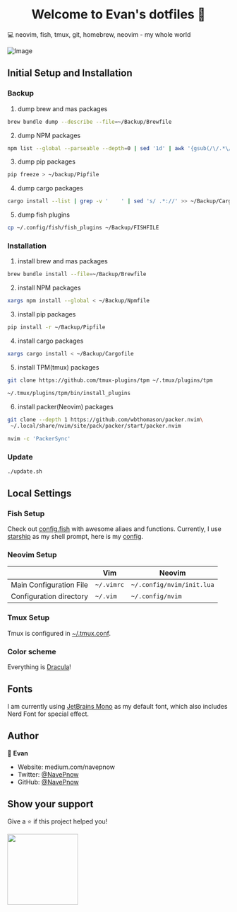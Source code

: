 <h1 align="center">Welcome to Evan's dotfiles 👋</h1>
💻 neovim, fish, tmux, git, homebrew, neovim - my whole world

![Image](https://user-images.githubusercontent.com/39482599/168496790-cd12b404-9c22-4d21-9b34-a04da5b380b6.png)

## Initial Setup and Installation

### Backup

1. dump brew and mas packages

```bash
brew bundle dump --describe --file=~/Backup/Brewfile
```

2. dump NPM packages

```bash
npm list --global --parseable --depth=0 | sed '1d' | awk '{gsub(/\/.*\//,"",$1); print}' > ~/Backup/Npmfile
```

3. dump pip packages

```bash
pip freeze > ~/backup/Pipfile
```

4. dump cargo packages

```bash
cargo install --list | grep -v '    ' | sed 's/ .*://' >> ~/Backup/Cargofile
```

5. dump fish plugins

```bash
cp ~/.config/fish/fish_plugins ~/Backup/FISHFILE
```

### Installation

1. install brew and mas packages

```bash
brew bundle install --file=~/Backup/Brewfile
```

2. install NPM packages

```bash
xargs npm install --global < ~/Backup/Npmfile
```

3. install pip packages

```bash
pip install -r ~/Backup/Pipfile
```

4. install cargo packages

```bash
xargs cargo install < ~/Backup/Cargofile
```

5. install TPM(tmux) packages

```bash
git clone https://github.com/tmux-plugins/tpm ~/.tmux/plugins/tpm

~/.tmux/plugins/tpm/bin/install_plugins
```

6. install packer(Neovim) packages

```bash
git clone --depth 1 https://github.com/wbthomason/packer.nvim\
 ~/.local/share/nvim/site/pack/packer/start/packer.nvim

nvim -c 'PackerSync'
```

### Update

```
./update.sh
```

## Local Settings

### Fish Setup

Check out [config.fish](.config/fish/config.fish) with awesome aliaes and functions.
Currently, I use [starship](https://starship.rs) as my shell prompt, here is my [config](.config/starship/config.toml).

### Neovim Setup

|                         | Vim        | Neovim                    |
| ----------------------- | ---------- | ------------------------- |
| Main Configuration File | `~/.vimrc` | `~/.config/nvim/init.lua` |
| Configuration directory | `~/.vim`   | `~/.config/nvim`          |

### Tmux Setup

Tmux is configured in [~/.tmux.conf](.tmux.conf).

### Color scheme

Everything is [Dracula](https://draculatheme.com)!

## Fonts

I am currently using [JetBrains Mono](https://github.com/ryanoasis/nerd-fonts/tree/master/patched-fonts/JetBrainsMono) as my default font, which also includes Nerd Font for special effect.

## Author

👤 **Evan**

- Website: medium.com/navepnow
- Twitter: [@NavePnow](https://twitter.com/NavePnow)
- GitHub: [@NavePnow](https://github.com/NavePnow)

## Show your support

Give a ⭐️ if this project helped you!

<a href="https://www.patreon.com/NavePnow">
  <img src="https://c5.patreon.com/external/logo/become_a_patron_button@2x.png" width="160">
</a>

